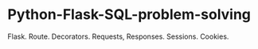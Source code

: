 # Python-Flask-SQL-problem-solving
Flask. Route. Decorators. Requests, Responses. Sessions. Cookies.
